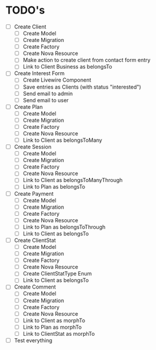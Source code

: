 # TODO's

- [ ] Create Client
  - [ ] Create Model
  - [ ] Create Migration
  - [ ] Create Factory
  - [ ] Create Nova Resource
  - [ ] Make action to create client from contact form entry
  - [ ] Link to Client Business as belongsTo
- [ ] Create Interest Form
  - [ ] Create Livewire Component
  - [ ] Save entries as Clients (with status "interested")
  - [ ] Send email to admin
  - [ ] Send email to user
- [ ] Create Plan
  - [ ] Create Model
  - [ ] Create Migration
  - [ ] Create Factory
  - [ ] Create Nova Resource
  - [ ] Link to Client as belongsToMany
- [ ] Create Session
  - [ ] Create Model
  - [ ] Create Migration
  - [ ] Create Factory
  - [ ] Create Nova Resource
  - [ ] Link to Client as belongsToManyThrough
  - [ ] Link to Plan as belongsTo
- [ ] Create Payment
  - [ ] Create Model
  - [ ] Create Migration
  - [ ] Create Factory
  - [ ] Create Nova Resource
  - [ ] Link to Plan as belongsToThrough
  - [ ] Link to Client as belongsTo
- [ ] Create ClientStat
  - [ ] Create Model
  - [ ] Create Migration
  - [ ] Create Factory
  - [ ] Create Nova Resource
  - [ ] Create ClientStatType Enum
  - [ ] Link to Client as belongsTo
- [ ] Create Comment
  - [ ] Create Model
  - [ ] Create Migration
  - [ ] Create Factory
  - [ ] Create Nova Resource
  - [ ] Link to Client as morphTo
  - [ ] Link to Plan as morphTo
  - [ ] Link to ClientStat as morphTo
- [ ] Test everything
